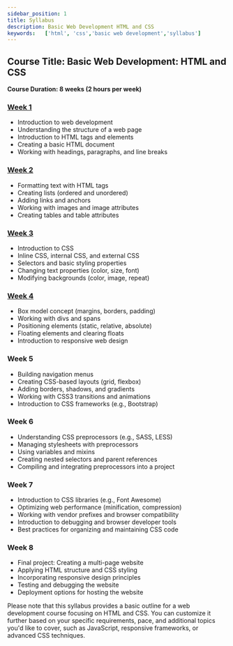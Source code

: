 ```yaml
---
sidebar_position: 1
title: Syllabus
description: Basic Web Development HTML and CSS
keywords:   ['html', 'css','basic web development','syllabus']
---
```


## Course Title: Basic Web Development: HTML and CSS

**Course Duration: 8 weeks (2 hours per week)**

### [Week 1](/web-dev/week1)
- Introduction to web development
- Understanding the structure of a web page
- Introduction to HTML tags and elements
- Creating a basic HTML document
- Working with headings, paragraphs, and line breaks

### [Week 2](/web-dev/week2)
- Formatting text with HTML tags
- Creating lists (ordered and unordered)
- Adding links and anchors
- Working with images and image attributes
- Creating tables and table attributes

### [Week 3](/web-dev/week3)
- Introduction to CSS
- Inline CSS, internal CSS, and external CSS
- Selectors and basic styling properties
- Changing text properties (color, size, font)
- Modifying backgrounds (color, image, repeat)

### [Week 4](/web-dev/week4)
- Box model concept (margins, borders, padding)
- Working with divs and spans
- Positioning elements (static, relative, absolute)
- Floating elements and clearing floats
- Introduction to responsive web design

### Week 5
- Building navigation menus
- Creating CSS-based layouts (grid, flexbox)
- Adding borders, shadows, and gradients
- Working with CSS3 transitions and animations
- Introduction to CSS frameworks (e.g., Bootstrap)

### Week 6
- Understanding CSS preprocessors (e.g., SASS, LESS)
- Managing stylesheets with preprocessors
- Using variables and mixins
- Creating nested selectors and parent references
- Compiling and integrating preprocessors into a project

### Week 7
- Introduction to CSS libraries (e.g., Font Awesome)
- Optimizing web performance (minification, compression)
- Working with vendor prefixes and browser compatibility
- Introduction to debugging and browser developer tools
- Best practices for organizing and maintaining CSS code

### Week 8
- Final project: Creating a multi-page website
- Applying HTML structure and CSS styling
- Incorporating responsive design principles
- Testing and debugging the website
- Deployment options for hosting the website

Please note that this syllabus provides a basic outline for a web development course focusing on HTML and CSS. You can customize it further based on your specific requirements, pace, and additional topics you'd like to cover, such as JavaScript, responsive frameworks, or advanced CSS techniques.
